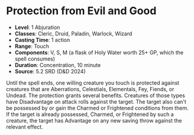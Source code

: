 # Protection from Evil and Good

- **Level**: 1 Abjuration
- **Classes**: Cleric, Druid, Paladin, Warlock, Wizard
- **Casting Time**: 1 action
- **Range**: Touch
- **Components**: V, S, M (a flask of Holy Water worth 25+ GP, which the spell consumes)
- **Duration**: Concentration, 10 minute
- **Source**: 5.2 SRD (D&D 2024)

Until the spell ends, one willing creature you touch is protected against creatures that are Aberrations, Celestials, Elementals, Fey, Fiends, or Undead. The protection grants several benefits. Creatures of those types have Disadvantage on attack rolls against the target. The target also can't be possessed by or gain the Charmed or Frightened conditions from them. If the target is already possessed, Charmed, or Frightened by such a creature, the target has Advantage on any new saving throw against the relevant effect.

